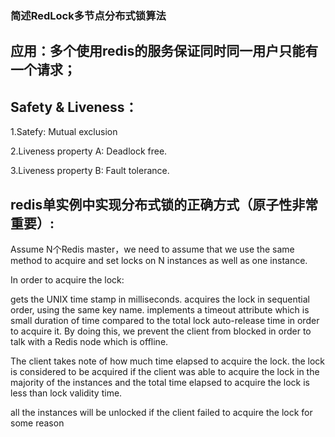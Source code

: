 
### 简述RedLock多节点分布式锁算法

## 应用：多个使用redis的服务保证同时同一用户只能有一个请求；

## Safety & Liveness：

1.Satefy: Mutual exclusion

2.Liveness property A: Deadlock free.

3.Liveness property B: Fault tolerance. 

## redis单实例中实现分布式锁的正确方式（原子性非常重要）:

Assume N个Redis master，we need to assume that we use the same method to acquire and set locks on N instances as well as one instance.

In order to acquire the lock:

gets the UNIX time stamp in milliseconds.
acquires the lock in sequential order, using the same key name. 
implements a timeout attribute which is small duration of time compared to the total lock auto-release time in order to acquire it. 
By doing this, we prevent the client from blocked in order to talk with a Redis node which is offline. 


The client takes note of how much time elapsed to acquire the lock.
the lock is considered to be acquired if the client was able to acquire the lock in the majority of the instances and the total time elapsed to acquire the lock is less than lock validity time.

all the instances will be unlocked if the client failed to acquire the lock for some reason

